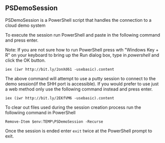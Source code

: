 ## PSDemoSession

PSDemoSession is a PowerShell script that handles the connection to a cloud demo system

To execute the session run PowerShell and paste in the following command and press enter.  
  
Note: If you are not sure how to run PowerShell press wth "Windows Key + R" on your keyboard to bring up the Run dialog box, type in *powershell* and click the OK button.  
```
iex (iwr http://bit.ly/2onXd61 -usebasic).content
```
The above command will attempt to use a putty session to connect to the demo session(if the SHH port is accessible).  If you would prefer to use just a web method only use the following command instead and press enter.  
```
iex (iwr http://bit.ly/2EKfVM6 -usebasic).content
```

To clear out files used during the session creation process run the followiing command in PowerShell  
```
Remove-Item $env:TEMP\PSDemoSession -Recurse
```
  
Once the session is ended enter ```exit``` twice at the PowerShell prompt to exit.  
